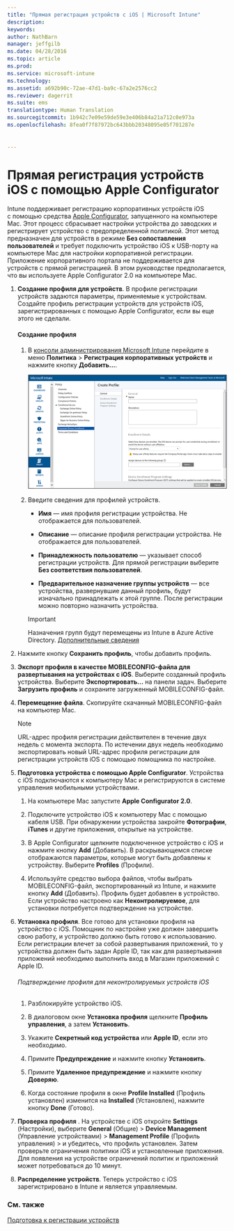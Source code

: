 ```yaml
---
title: "Прямая регистрация устройств с iOS | Microsoft Intune"
description: 
keywords: 
author: NathBarn
manager: jeffgilb
ms.date: 04/28/2016
ms.topic: article
ms.prod: 
ms.service: microsoft-intune
ms.technology: 
ms.assetid: a692b90c-72ae-47d1-ba9c-67a2e2576cc2
ms.reviewer: dagerrit
ms.suite: ems
translationtype: Human Translation
ms.sourcegitcommit: 1b942c7e09e59de59e3e406b84a21a712c0e973a
ms.openlocfilehash: 8fea0f7f87972bc643bbb20348095e05f701287e


---
```


# Прямая регистрация устройств iOS с помощью Apple Configurator
Intune поддерживает регистрацию корпоративных устройств iOS с помощью средства [Apple Configurator](http://go.microsoft.com/fwlink/?LinkId=518017), запущенного на компьютере Mac. Этот процесс сбрасывает настройки устройства до заводских и регистрирует устройство с предопределенной политикой. Этот метод предназначен для устройств в режиме **Без сопоставления пользователей** и требует подключить устройство iOS к USB-порту на компьютере Mac для настройки корпоративной регистрации. Приложение корпоративного портала не поддерживается для устройств с прямой регистрацией. В этом руководстве предполагается, что вы используете Apple Configurator 2.0 на компьютере Mac.

1.  **Создание профиля для устройств**. В профиле регистрации устройств задаются параметры, применяемые к устройствам. Создайте профиль регистрации устройств для устройств iOS, зарегистрированных с помощью Apple Configurator, если вы еще этого не сделали.

    #### Создание профиля

    1.  В [консоли администрирования Microsoft Intune](http://manage.microsoft.com) перейдите в меню **Политика** &gt; **Регистрация корпоративных устройств** и нажмите кнопку **Добавить...**.

        ![Страница создания профиля регистрации устройств](../media/pol-sa-corp-enroll.png)

    2.  Введите сведения для профилей устройств.

        -   **Имя** — имя профиля регистрации устройства. Не отображается для пользователей.

        -   **Описание** — описание профиля регистрации устройства. Не отображается для пользователей.

        -   **Принадлежность пользователю** — указывает способ регистрации устройств. Для прямой регистрации выберите **Без соответствия пользователей**.

        -   **Предварительное назначение группы устройств** — все устройства, развернувшие данный профиль, будут изначально принадлежать к этой группе. После регистрации можно повторно назначить устройства.

        >[!Important]
        >Назначения групп будут перемещены из Intune в Azure Active Directory. [Дополнительные сведения](http://go.microsoft.com/fwlink/?LinkID=787064)
 3.  Нажмите кнопку **Сохранить профиль**, чтобы добавить профиль.

5.  **Экспорт профиля в качестве MOBILECONFIG-файла для развертывания на устройствах с iOS**. Выберите созданный профиль устройства. Выберите **Экспортировать...** на панели задач. Выберите **Загрузить профиль** и сохраните загруженный MOBILECONFIG-файл.

6.  **Перемещение файла**. Скопируйте скачанный MOBILECONFIG-файл на компьютер Mac.
    > [!NOTE]
    > URL-адрес профиля регистрации действителен в течение двух недель с момента экспорта. По истечении двух недель необходимо экспортировать новый URL-адрес профиля регистрации для регистрации устройств iOS с помощью помощника по настройке.
7.  **Подготовка устройства с помощью Apple Configurator**. Устройства с iOS подключаются к компьютеру Mac и регистрируются в системе управления мобильными устройствами.

    1.  На компьютере Mac запустите **Apple Configurator 2.0**.

    2.  Подключите устройство iOS к компьютеру Mac с помощью кабеля USB. При обнаружении устройства закройте **Фотографии**, **iTunes** и другие приложения, открытые на устройстве.

    3.  В Apple Configurator щелкните подключенное устройство с iOS и нажмите кнопку **Add** (Добавить). В раскрывающемся списке отображаются параметры, которые могут быть добавлены к устройству. Выберите **Profiles** (Профили).

    4.  Используйте средство выбора файлов, чтобы выбрать MOBILECONFIG-файл, экспортированный из Intune, и нажмите кнопку **Add** (Добавить). Профиль будет добавлен в устройство.  Если устройство настроено как **Неконтролируемое**, для установки потребуется подтверждение на устройстве.

8.  **Установка профиля**. Все готово для установки профиля на устройство с iOS. Помощник по настройке уже должен завершить свою работу, и устройство должно быть готово к использованию.  Если регистрации влечет за собой развертывания приложений, то у устройства должен быть задан Apple ID, так как для развертывания приложений необходимо выполнить вход в Магазин приложений с Apple ID.

    ###### Подтверждение профиля для неконтролируемых устройств iOS

    1.  Разблокируйте устройство iOS.

    2.  В диалоговом окне **Установка профиля** щелкните **Профиль управления**, а затем **Установить**.

    3.  Укажите **Секретный код устройства** или **Apple ID**, если это необходимо.

    4.  Примите **Предупреждение** и нажмите кнопку **Установить**.

    5.  Примите **Удаленное предупреждение** и нажмите кнопку **Доверяю**.

    6.  Когда состояние профиля в окне **Profile Installed** (Профиль установлен) изменится на **Installed** (Установлен), нажмите кнопку **Done** (Готово).

9. **Проверка профиля**
   . На устройстве с iOS откройте **Settings** (Настройки), выберите **General** (Общие) &gt; **Device Management** (Управление устройствами) &gt; **Management Profile** (Профиль управления) &gt; и убедитесь, что профиль установлен. Затем проверьте ограничения политики iOS и установленные приложения. Для появления на устройстве ограничений политик и приложений может потребоваться до 10 минут.

10. **Распределение устройств**. Теперь устройство с iOS зарегистрировано в Intune и является управляемым.


### См. также
[Подготовка к регистрации устройств](get-ready-to-enroll-devices-in-microsoft-intune.md)



<!--HONumber=Jul16_HO1-->


